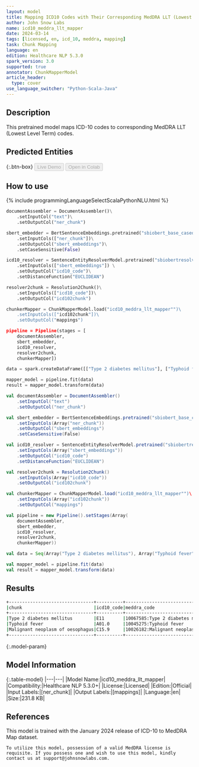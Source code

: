 ```yaml
---
layout: model
title: Mapping ICD10 Codes with Their Corresponding MedDRA LLT (Lowest Level Term) Codes
author: John Snow Labs
name: icd10_meddra_llt_mapper
date: 2024-03-14
tags: [licensed, en, icd_10, meddra, mapping]
task: Chunk Mapping
language: en
edition: Healthcare NLP 5.3.0
spark_version: 3.0
supported: true
annotator: ChunkMapperModel
article_header:
  type: cover
use_language_switcher: "Python-Scala-Java"
---
```


## Description

This pretrained model maps ICD-10 codes to corresponding MedDRA LLT (Lowest Level Term) codes.

## Predicted Entities



{:.btn-box}
<button class="button button-orange" disabled>Live Demo</button>
<button class="button button-orange" disabled>Open in Colab</button>

## How to use

<div class="tabs-box" markdown="1">
{% include programmingLanguageSelectScalaPythonNLU.html %}
  
```python
documentAssembler = DocumentAssembler()\
    .setInputCol("text")\
    .setOutputCol("ner_chunk")

sbert_embedder = BertSentenceEmbeddings.pretrained("sbiobert_base_cased_mli", "en", "clinical/models")\
    .setInputCols(["ner_chunk"])\
    .setOutputCol("sbert_embeddings")\
    .setCaseSensitive(False)

icd10_resolver = SentenceEntityResolverModel.pretrained("sbiobertresolve_icd10cm_augmented", "en", "clinical/models")\
    .setInputCols(["sbert_embeddings"]) \
    .setOutputCol("icd10_code")\
    .setDistanceFunction("EUCLIDEAN")

resolver2chunk = Resolution2Chunk()\
    .setInputCols(["icd10_code"])\
    .setOutputCol("icd102chunk")

chunkerMapper = ChunkMapperModel.load("icd10_meddra_llt_mapper"")\
    .setInputCols(["icd102chunk"])\
    .setOutputCol("mappings")

pipeline = Pipeline(stages = [
    documentAssembler,
    sbert_embedder,
    icd10_resolver,
    resolver2chunk,
    chunkerMapper])

data = spark.createDataFrame([["Type 2 diabetes mellitus"], ["Typhoid fever"], ["Malignant neoplasm of oesophagus"]]).toDF("text")

mapper_model = pipeline.fit(data)
result = mapper_model.transform(data)
```
```scala
val documentAssembler = DocumentAssembler()
    .setInputCol("text")
    .setOutputCol("ner_chunk")

val sbert_embedder = BertSentenceEmbeddings.pretrained("sbiobert_base_cased_mli", "en", "clinical/models")
    .setInputCols(Array("ner_chunk"))
    .setOutputCol("sbert_embeddings")
    .setCaseSensitive(False)

val icd10_resolver = SentenceEntityResolverModel.pretrained("sbiobertresolve_icd10cm_augmented", "en", "clinical/models")\
    .setInputCols(Array("sbert_embeddings"))
    .setOutputCol("icd10_code")
    .setDistanceFunction("EUCLIDEAN")

val resolver2chunk = Resolution2Chunk()
    .setInputCols(Array("icd10_code"))
    .setOutputCol("icd102chunk")

val chunkerMapper = ChunkMapperModel.load("icd10_meddra_llt_mapper"")\
    .setInputCols(Array("icd102chunk"))
    .setOutputCol("mappings")

val pipeline = new Pipeline().setStages(Array(
    documentAssembler,
    sbert_embedder,
    icd10_resolver,
    resolver2chunk,
    chunkerMapper))

val data = Seq(Array("Type 2 diabetes mellitus"), Array("Typhoid fever"), Array("Malignant neoplasm of oesophagus")).toDF("text")

val mapper_model = pipeline.fit(data)
val result = mapper_model.transform(data)
```
</div>

## Results

```bash
+--------------------------------+----------+--------------------------------------------------------+
|chunk                           |icd10_code|meddra_code                                             |
+--------------------------------+----------+--------------------------------------------------------+
|Type 2 diabetes mellitus        |E11       |10067585:Type 2 diabetes mellitus                       |
|Typhoid fever                   |A01.0     |10045275:Typhoid fever                                  |
|Malignant neoplasm of oesophagus|C15.9     |10026182:Malignant neoplasm of oesophagus, unspecified  |
+--------------------------------+----------+--------------------------------------------------------+
```

{:.model-param}
## Model Information

{:.table-model}
|---|---|
|Model Name:|icd10_meddra_llt_mapper|
|Compatibility:|Healthcare NLP 5.3.0+|
|License:|Licensed|
|Edition:|Official|
|Input Labels:|[ner_chunk]|
|Output Labels:|[mappings]|
|Language:|en|
|Size:|231.8 KB|

## References

This model is trained with the January 2024 release of ICD-10 to MedDRA Map dataset. 

`To utilize this model, possession of a valid MedDRA license is requisite. If you possess one and wish to use this model, kindly contact us at support@johnsnowlabs.com.`
